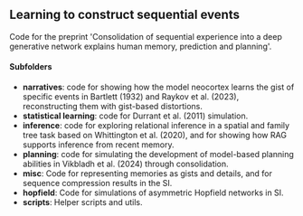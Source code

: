## Learning to construct sequential events

Code for the preprint 'Consolidation of sequential experience into a deep generative network explains human memory, prediction and planning'.

#### Subfolders

* **narratives**: code for showing how the model neocortex learns the gist of specific events in Bartlett (1932) and Raykov et al. (2023), reconstructing them with gist-based distortions.
* **statistical learning**: code for Durrant et al. (2011) simulation.
* **inference**: code for exploring relational inference in a spatial and family tree task based on Whittington et al. (2020), and for showing how RAG supports inference from recent memory.
* **planning**: code for simulating the development of model-based planning abilities in Vikbladh et al. (2024) through consolidation.
* **misc**: Code for representing memories as gists and details, and for sequence compression results in the SI.
* **hopfield**: Code for simulations of asymmetric Hopfield networks in SI.
* **scripts**: Helper scripts and utils.

